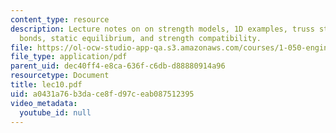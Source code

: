 ```yaml
---
content_type: resource
description: Lecture notes on on strength models, 1D examples, truss structures, atomic
  bonds, static equilibrium, and strength compatibility.
file: https://ol-ocw-studio-app-qa.s3.amazonaws.com/courses/1-050-engineering-mechanics-i-fall-2007/a0431a76b3dace8fd97ceab087512395_lec10.pdf
file_type: application/pdf
parent_uid: dec40ff4-e8ca-636f-c6db-d88880914a96
resourcetype: Document
title: lec10.pdf
uid: a0431a76-b3da-ce8f-d97c-eab087512395
video_metadata:
  youtube_id: null
---
```

